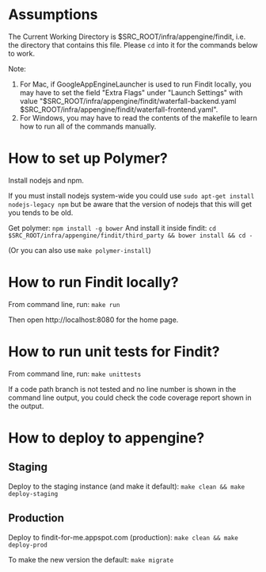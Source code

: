 # Assumptions

The Current Working Directory is $SRC_ROOT/infra/appengine/findit, i.e. the
directory that contains this file. Please `cd` into it for the commands below to
work.

Note:
1. For Mac, if GoogleAppEngineLauncher is used to run Findit locally, you
    may have to set the field "Extra Flags" under "Launch Settings" with value
   "$SRC_ROOT/infra/appengine/findit/waterfall-backend.yaml
    $SRC_ROOT/infra/appengine/findit/waterfall-frontend.yaml".
2. For Windows, you may have to read the contents of the makefile to learn how
   to run all of the commands manually.

# How to set up Polymer?
  Install nodejs and npm.

  If you must install nodejs system-wide you could use
  `sudo apt-get install nodejs-legacy npm` but be aware that the version of
  nodejs that this will get you tends to be old.

  Get polymer:
  `npm install -g bower`
  And install it inside findit:
  `cd $SRC_ROOT/infra/appengine/findit/third_party && bower install && cd -`

  (Or you can also use `make polymer-install`)

# How to run Findit locally?

From command line, run:
  `make run`

Then open http://localhost:8080 for the home page.

# How to run unit tests for Findit?

From command line, run:
  `make unittests`

If a code path branch is not tested and no line number is shown in the command
line output, you could check the code coverage report shown in the output.

# How to deploy to appengine?

## Staging
Deploy to the staging instance (and make it default):
  `make clean && make deploy-staging`

## Production
Deploy to findit-for-me.appspot.com (production):
  `make clean && make deploy-prod`

To make the new version the default:
  `make migrate`

